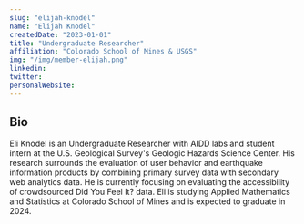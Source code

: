 ```yaml
---
slug: "elijah-knodel"
name: "Elijah Knodel"
createdDate: "2023-01-01"
title: "Undergraduate Researcher"
affiliation: "Colorado School of Mines & USGS"
img: "/img/member-elijah.png"
linkedin: 
twitter: 
personalWebsite: 
---
```

## Bio

Eli Knodel is an Undergraduate Researcher with AIDD labs and student intern at the U.S. Geological Survey's Geologic Hazards Science Center. 
His research surrounds the evaluation of user behavior and earthquake information products by combining primary survey data with secondary web analytics data.
He is currently focusing on evaluating the accessibility of crowdsourced Did You Feel It? data.
Eli is studying Applied Mathematics and Statistics at Colorado School of Mines and is expected to graduate in 2024.
